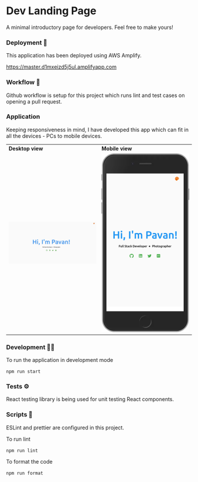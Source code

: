 # Dev Landing Page

A minimal introductory page for developers. Feel free to make yours!

### Deployment 🚀

This application has been deployed using AWS Amplify.

https://master.d1mxeizd5j5ul.amplifyapp.com

### Workflow 🔧

Github workflow is setup for this project which runs lint and test cases on opening a pull request.

### Application

Keeping responsiveness in mind, I have developed this app which can fit in all the devices - PCs to mobile devices.

<table border="0">
 <tr>
    <td><b style="font-size:14px">Desktop view</b></td>
    <td><b style="font-size:14px">Mobile view</b></td>
 </tr>
 <tr>
    <td style="width: 50%">
    <img src="public/images/desktop-view.png" alt="desktop-view"/>
    </td>
    <td style="width: 50%; height: 140px"><img src="public/images/mobile-view.png" alt="mobile-view"/></td>
 </tr>
</table>

### Development 👨‍💻

To run the application in development mode

```
npm run start
```

### Tests ⚙️

React testing library is being used for unit testing React components.

### Scripts 🧰

ESLint and prettier are configured in this project.

To run lint

```
npm run lint
```

To format the code

```
npm run format
```
